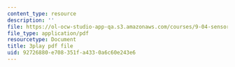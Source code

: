 ```yaml
---
content_type: resource
description: ''
file: https://ol-ocw-studio-app-qa.s3.amazonaws.com/courses/9-04-sensory-systems-fall-2013/92726880e708351fa4330a6c60e243e6_n-NpJQgSLrk.pdf
file_type: application/pdf
resourcetype: Document
title: 3play pdf file
uid: 92726880-e708-351f-a433-0a6c60e243e6
---
```

